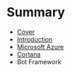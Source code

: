# Summary

* [Cover](README.md)
* [Introduction](documentation/Introduction.md)
* [Microsoft Azure](MicrosoftAzure.md)
* [Cortana](documentation/Cortana.md)
* Bot Framework

